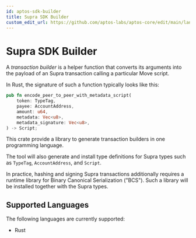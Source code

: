 ```yaml
---
id: aptos-sdk-builder
title: Supra SDK Builder
custom_edit_url: https://github.com/aptos-labs/aptos-core/edit/main/language/aptos-sdk-builder/README.md
---
```


# Supra SDK Builder

A *transaction builder* is a helper function that converts its arguments into the payload of an Supra transaction calling a particular Move script.

In Rust, the signature of such a function typically looks like this:
```rust
pub fn encode_peer_to_peer_with_metadata_script(
    token: TypeTag,
    payee: AccountAddress,
    amount: u64,
    metadata: Vec<u8>,
    metadata_signature: Vec<u8>,
) -> Script;
```

This crate provide a library to generate transaction builders in one programming language.

The tool will also generate and install type definitions for Supra types such as `TypeTag`, `AccountAddress`, and `Script`.

In practice, hashing and signing Supra transactions additionally requires a runtime library for Binary Canonical Serialization ("BCS").
Such a library will be installed together with the Supra types.


## Supported Languages

The following languages are currently supported:
* Rust
